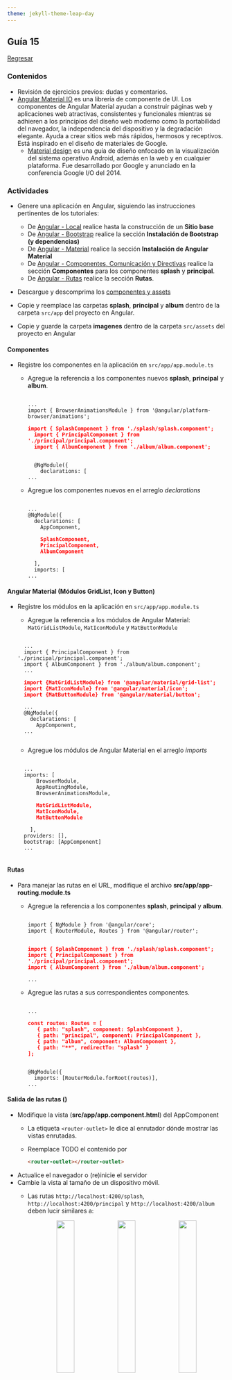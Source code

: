 ```yaml
---
theme: jekyll-theme-leap-day
---
```


## Guía 15

[Regresar](/DAWM-2022/)

### Contenidos

* Revisión de ejercicios previos: dudas y comentarios.
* [Angular Material IO](https://material.angular.io/) es una librería de componente de UI. Los componentes de Angular Material ayudan a construir páginas web y aplicaciones web atractivas, consistentes y funcionales mientras se adhieren a los principios del diseño web moderno como la portabilidad del navegador, la independencia del dispositivo y la degradación elegante. Ayuda a crear sitios web más rápidos, hermosos y receptivos. Está inspirado en el diseño de materiales de Google.
	- [Material design](https://material.io/design) es una guía de diseño enfocado en la visualización del sistema operativo Android, además en la web y en cualquier plataforma. Fue desarrollado por Google y anunciado en la conferencia Google I/O del 2014.


### Actividades

* Genere una aplicación en Angular, siguiendo las instrucciones pertinentes de los tutoriales:
  
  + De [Angular - Local](https://dawfiec.github.io/DAWM-2022/tutoriales/angular_local.html) realice hasta la construcción de un **Sitio base**
  + De [Angular - Bootstrap](https://dawfiec.github.io/DAWM-2022/tutoriales/angular_bootstrap.html) realice la sección **Instalación de Bootstrap (y dependencias)**
  + De [Angular - Material](https://dawfiec.github.io/DAWM-2022/tutoriales/angular_material.html) realice la sección **Instalación de Angular Material**
  + De [Angular - Componentes, Comunicación y Directivas](https://dawfiec.github.io/DAWM-2022/tutoriales/angular_bases.html) realice la sección **Componentes** para los componentes **splash** y **principal**.
  + De [Angular - Rutas](https://dawfiec.github.io/DAWM-2022/tutoriales/angular_rutas.html) realice la sección **Rutas**.

* Descargue y descomprima los [componentes y assets](archivos/guia15_recursos.zip)
* Copie y reemplace las carpetas **splash**, **principal** y **album** dentro de la carpeta `src/app` del proyecto en Angular. 
* Copie y guarde la carpeta **imagenes** dentro de la carpeta `src/assets` del proyecto en Angular

#### Componentes

* Registre los componentes en la aplicación en `src/app/app.module.ts`
  + Agregue la referencia a los componentes nuevos **splash**, **principal** y **album**.

    <pre><code>
  	...
  	import { BrowserAnimationsModule } from '@angular/platform-browser/animations';
  	<b style="color: red">
  	import { SplashComponent } from './splash/splash.component';
	  import { PrincipalComponent } from './principal/principal.component';
	  import { AlbumComponent } from './album/album.component';
	  </b>

	  @NgModule({
  	  	declarations: [
  	...
    </code></pre>

  + Agregue los componentes nuevos en el arreglo *declarations*

    <pre><code>
  	...
  	@NgModule({
	  declarations: [
	    AppComponent,
	    <b style="color: red">
	    SplashComponent,
	    PrincipalComponent,
	    AlbumComponent
	    </b>
	  ],
	  imports: [
  	...
    </code></pre>

#### Angular Material (Módulos GridList, Icon y Button)

* Registre los módulos en la aplicación en `src/app/app.module.ts`

    + Agregue la referencia a los módulos de Angular Material: `MatGridListModule`, `MatIconModule` y `MatButtonModule`

	<pre><code>
	...
	import { PrincipalComponent } from './principal/principal.component';
	import { AlbumComponent } from './album/album.component';
	...
	<b style="color: red">
	import {MatGridListModule} from '@angular/material/grid-list';
	import {MatIconModule} from '@angular/material/icon';
	import {MatButtonModule} from '@angular/material/button';
	</b>
	...
	@NgModule({
	  declarations: [
	    AppComponent,
	...
	</code></pre>

	+ Agregue los módulos de Angular Material en el arreglo *imports*

    <pre><code>
  	...
  	imports: [
	    BrowserModule,
	    AppRoutingModule,
	    BrowserAnimationsModule,
	    <b style="color: red">
	    MatGridListModule,
	    MatIconModule,  
	    MatButtonModule
	    </b>
	  ],
	providers: [],
	bootstrap: [AppComponent]
  	...
    </code></pre>

#### Rutas

* Para manejar las rutas en el URL, modifique el archivo **src/app/app-routing.module.ts**
  + Agregue la referencia a los componentes **splash**, **principal** y **album**.
  
    <pre><code>
  	import { NgModule } from '@angular/core';
  	import { RouterModule, Routes } from '@angular/router';

  	<b style="color: red">
  	import { SplashComponent } from './splash/splash.component';
  	import { PrincipalComponent } from './principal/principal.component';
  	import { AlbumComponent } from './album/album.component';
  	</b>
  	...
  	</code></pre>

  + Agregue las rutas a sus correspondientes componentes.
  
  	<pre><code>
  	...
  	<b style="color: red">
  	const routes: Routes = [
       { path: "splash", component: SplashComponent },
       { path: "principal", component: PrincipalComponent },
   	   { path: "album", component: AlbumComponent },
   	   { path: "**", redirectTo: "splash" }
    ];
  	</b>
    
  	@NgModule({
  	  imports: [RouterModule.forRoot(routes)],
  	...  
  	</code></pre>

#### Salida de las rutas (<router-outlet>)

* Modifique la vista (**src/app/app.component.html**) del AppComponent
  + La etiqueta `<router-outlet>` le dice al enrutador dónde mostrar las vistas enrutadas.
  + Reemplace TODO el contenido por
    
    ```html
    <router-outlet></router-outlet>
    ```
* Actualice el navegador o (re)inicie el servidor
* Cambie la vista al tamaño de un dispositivo móvil. 
  + Las rutas `http://localhost:4200/splash`, `http://localhost:4200/principal` y `http://localhost:4200/album` deben lucir similares a:

	<p align="center">
	  <img width="30%" src="imagenes/angular_material_splash.png">
	  <img width="30%" src="imagenes/angular_material_principal.png">
	  <img width="30%" src="imagenes/angular_material_album.png">
	</p>

#### Navegación entre rutas (routerlink)

* Modifique la vista (**src/app/splash.component.html**) del SplashComponent
  + Al dar clic sobre el nombre o la imagen debe redirigir a la ruta `/principal`

  ```
  ... 
  <img src="assets/imagenes/pngwing.com.png" class="img-fluid"  routerLink="/principal"  alt="imagen">
  ...
  <h1 class="titulo" routerLink="/principal">Album</h1>
  ...
  ```

* Agregue la navegación entre el componente **PrincipalComponent** y **AlbumComponent**
  + Al dar clic en el **button** con el nombre `Ver`.

  ```
  ...
  <button type="button" class="btn btn-success mx-2">Ver</button> 
  ...
  ```

* Agregue la navegación entre el componente **AlbumComponent** y **PrincipalComponent**
  + Al dar clic en el **button** con el ícono `arrow_back`.

  ```
  ...
  <button mat-icon-button color="basic" aria-label="back">  
	  <mat-icon>arrow_back</mat-icon> 
  </button>  
  ...
  ```

#### Redirección automática (router)

* Modifique el controlador (**src/app/splash.component.ts**) del SplashComponent
  + Agregue la referencia al módulo `Router`

	<pre><code>
	import { Component, OnInit } from '@angular/core';
	<b style="color: red">
  import { Router } from '@angular/router';
  </b>
  @Component({
	...
	</code></pre>

	+ Agregue la inyección de dependencia al módulo `Router`

	<pre><code>
	...
	export class SplashComponent implements OnInit {
	<b style="color: red">
    constructor(private router: Router) { }
  </b>
    ngOnInit(): void {
	...
	</code></pre>

	+ Luego de la inicialización del componente, agregue el código para activar navegación a la ruta `/principal`

	<pre><code>
	...
	ngOnInit(): void {
	<b style="color: red">
	    setTimeout(() => {
	      this.router.navigate(['principal']);
	    }, 2000);
  </b>
  }
  ...
	</code></pre>


### Términos

Despliegue, material design

### Referencias

* Angular Material Tutorial. (2022). Retrieved 20 July 2022, from https://www.tutorialspoint.com/angular_material/index.htm
* Angular. (2022). Retrieved 26 July 2022, from https://angular.io/tutorial/toh-pt5
* Khan, R. (2022). La función setTimeout() en Angular. Retrieved 26 July 2022, from https://www.delftstack.com/es/howto/angular/settimeout-function-in-angular/